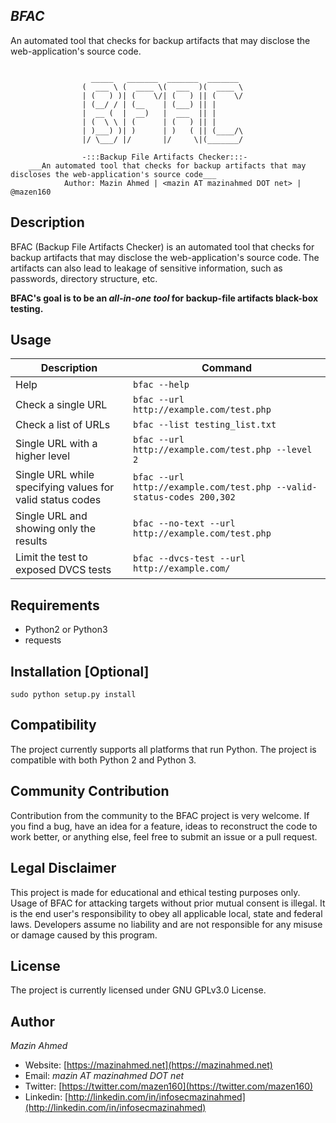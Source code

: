 *BFAC*
---

An automated tool that checks for backup artifacts that may disclose the web-application's source code.

~~~

				  _____   _______  _______  _______
				(  ___ \ (  ____ \(  ___  )(  ____ \
				| (   ) )| (    \/| (   ) || (    \/
				| (__/ / | (__    | (___) || |
				|  __ (  |  __)   |  ___  || |
				| (  \ \ | (      | (   ) || |
				| )___) )| )      | )   ( || (____/\
				|/ \___/ |/       |/     \|(_______/
				
				-:::Backup File Artifacts Checker:::-
	___An automated tool that checks for backup artifacts that may discloses the web-application's source code___
			Author: Mazin Ahmed | <mazin AT mazinahmed DOT net> | @mazen160
~~~

## Description
BFAC (Backup File Artifacts Checker) is an automated tool that checks for backup artifacts that may disclose the web-application's source code. The artifacts can also lead to leakage of sensitive information, such as passwords, directory structure, etc.

**BFAC's goal is to be an *all-in-one tool* for backup-file artifacts black-box testing.**

## Usage

| Description                                               | Command                                                               |
|-----------------------------------------------------------|-----------------------------------------------------------------------|
| Help                                                      | `bfac --help`                                                         |
| Check a single URL                                        | `bfac --url http://example.com/test.php`                              |
| Check a list of URLs                                      | `bfac --list testing_list.txt`                                        |
| Single URL with a higher level                            | `bfac --url http://example.com/test.php --level 2`                    |
| Single URL while specifying values for valid status codes | `bfac --url http://example.com/test.php --valid-status-codes 200,302` |
| Single URL and showing only the results                   | `bfac --no-text --url http://example.com/test.php`                    |
| Limit the test to exposed DVCS tests                      | `bfac --dvcs-test --url http://example.com/`                          |

## Requirements
* Python2 or Python3
* requests

## Installation [Optional]
`sudo python setup.py install`

## Compatibility
The project currently supports all platforms that run Python.
The project is compatible with both Python 2 and Python 3.

## Community Contribution
Contribution from the community to the BFAC project is very welcome. If you find a bug, have an idea for a feature, ideas to reconstruct the code to work better, or anything else, feel free to submit an issue or a pull request.

## Legal Disclaimer
This project is made for educational and ethical testing purposes only. Usage of BFAC for attacking targets without prior mutual consent is illegal. It is the end user's responsibility to obey all applicable local, state and federal laws. Developers assume no liability and are not responsible for any misuse or damage caused by this program.

## License
The project is currently licensed under GNU GPLv3.0 License.

## Author
*Mazin Ahmed*
* Website: [https://mazinahmed.net](https://mazinahmed.net)
* Email: *mazin AT mazinahmed DOT net*
* Twitter: [https://twitter.com/mazen160](https://twitter.com/mazen160)
* Linkedin: [http://linkedin.com/in/infosecmazinahmed](http://linkedin.com/in/infosecmazinahmed)

